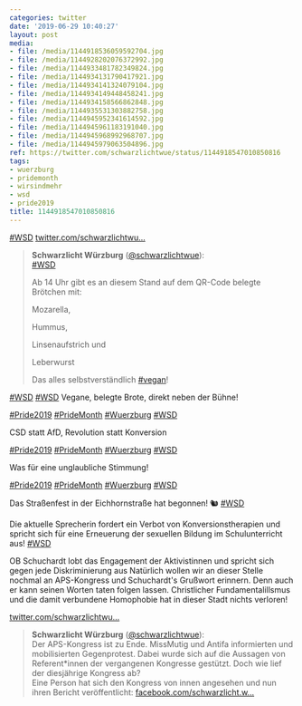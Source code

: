 ```yaml
---
categories: twitter
date: '2019-06-29 10:40:27'
layout: post
media:
- file: /media/1144918536059592704.jpg
- file: /media/1144928202076372992.jpg
- file: /media/1144933481782349824.jpg
- file: /media/1144934131790417921.jpg
- file: /media/1144934141324079104.jpg
- file: /media/1144934149448458241.jpg
- file: /media/1144934158566862848.jpg
- file: /media/1144935531303882758.jpg
- file: /media/1144945952341614592.jpg
- file: /media/1144945961183191040.jpg
- file: /media/1144945968992968707.jpg
- file: /media/1144945979063504896.jpg
ref: https://twitter.com/schwarzlichtwue/status/1144918547010850816
tags:
- wuerzburg
- pridemonth
- wirsindmehr
- wsd
- pride2019
title: 1144918547010850816
---
```

[#WSD](/t/wsd) [twitter.com/schwarzlichtwu…](https://twitter.com/schwarzlichtwue/status/1144902896905048064) 
> <b>Schwarzlicht Würzburg</b> ([@schwarzlichtwue](https://twitter.com/schwarzlichtwue)):  
>[#WSD](/t/wsd)  
>  
>Ab 14 Uhr gibt es an diesem Stand auf dem QR-Code belegte Brötchen mit:  
>  
>Mozarella,  
>  
>Hummus,  
>  
>Linsenaufstrich und  
>  
>Leberwurst  
>  
>  
>  
>Das alles selbstverständlich [#vegan](/t/vegan)!   


[#WSD](/t/wsd) 
[#WSD](/t/wsd) Vegane, belegte Brote, direkt neben der Bühne!

[#Pride2019](/t/pride2019) [#PrideMonth](/t/pridemonth) [#Wuerzburg](/t/wuerzburg) 
[#WSD](/t/wsd)

CSD statt AfD, Revolution statt Konversion

[#Pride2019](/t/pride2019) [#PrideMonth](/t/pridemonth) [#Wuerzburg](/t/wuerzburg) 
[#WSD](/t/wsd)

Was für eine unglaubliche Stimmung!

[#Pride2019](/t/pride2019) [#PrideMonth](/t/pridemonth) [#Wuerzburg](/t/wuerzburg) 
[#WSD](/t/wsd)

Das Straßenfest in der Eichhornstraße hat begonnen! 🐿️
[#WSD](/t/wsd)

Die aktuelle Sprecherin fordert ein Verbot von Konversionstherapien und spricht sich für eine Erneuerung der sexuellen Bildung im Schulunterricht aus!
[#WSD](/t/wsd)

OB Schuchardt lobt das Engagement der Aktivistinnen und spricht sich gegen jede Diskriminierung aus
Natürlich wollen wir an dieser Stelle nochmal an APS-Kongress und Schuchardt's Grußwort erinnern. Denn auch er kann seinen Worten taten folgen lassen. Christlicher Fundamentalillsmus und die damit verbundene Homophobie hat in dieser Stadt nichts verloren!

[twitter.com/schwarzlichtwu…](https://twitter.com/schwarzlichtwue/status/1138065416100700160?s=19)
> <b>Schwarzlicht Würzburg</b> ([@schwarzlichtwue](https://twitter.com/schwarzlichtwue)):  
>Der APS-Kongress ist zu Ende. MissMutig und Antifa informierten und mobilisierten Gegenprotest. Dabei wurde sich auf die Aussagen von Referent\*innen der vergangenen Kongresse gestützt. Doch wie lief der diesjährige Kongress ab?   
>Eine Person hat sich den Kongress von innen angesehen und nun ihren Bericht veröffentlicht:  [facebook.com/schwarzlicht.w…](https://www.facebook.com/schwarzlicht.wue/photos/a.194568367617878/587506158324095/?type=3&theater)  

